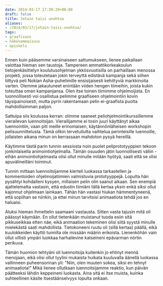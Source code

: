 ```yaml
---
date: 2014-03-17 17:39:29+00:00
draft: false
title: Jotain taisi unohtua
aliases:
- /2014/03/17/jotain-taisi-unohtua/
tags:
- graafisuus
- näkövammaisuus
- opiskelu
---
```


Ennen kuin pääsemme varsinaiseen sattumukseen, lienee paikallaan valottaa hieman sen taustoja. Tampereen ammattikorkeakoulun tietojenkäsittelyn koulutusohjelman ykkösvuotisilla on parhaillaan menossa projekti, jossa toteutetaan jokin terveyttä edistävä kampanja sekä siihen liittyvä peli Nokian Asha-puhelimille ensisijaisesti kehittyviä markkinoita varten. Olemme jakautuneet enintään viiden hengen tiimeihin, joista kukin toteuttaa oman kampanjansa. Olen itse toinen tiimimme ohjelmoijista. En luonnollisesti voi osallistua pelimme graafiseen ohjelmointiin kovin täysipainoisesti, mutta pyrin rakentamaan pelin ei-graafista puolta mahdollisimman paljon.<!--more-->

Sattuipa siis koulussa kerran: olimme saaneet peliohjelmointikurssillemme vierailevan luennoitsijan. Vierailijamme ei tosin juuri käyttänyt aikaa luennointiin, vaan piti meille erinomaisen, käytännönläheisen workshopin pelisuunnittelusta. Tämä olikin tervetullutta vaihtelua perinteisille luennoille, jollaisten aikana minun on kerrassaan mahdoton pysyä hereillä.

Käytimme tästä parin tunnin sessiosta noin puolet peliprototyyppien tekoon jonkinlaisella animointiohjelmalla. Tämän osuuden jätin luonnollisesti väliin - eihän animointiohjelmasta olisi ollut minulle mitään hyötyä, saati että se olisi apuvälineilläni toiminut.

Tunnin mittaan luennoitsijamme kierteli luokassa tarkastellen ja kommentoiden ohjelmoijatiimien valmistuvia prototyyppejä. Lopulta hän pysähtyi kohdalleni kysyen, millaisen pelin olin saanut aikaan. Sen enempiä ajattelematta vastasin, että edustin tiimiäni tällä kertaa yksin enkä siksi ollut kajonnut ohjelmaan lainkaan. Tähän hän vastasi hiukan hämmentyneenä, että sopiihan se niinkin, ja ettei minun tarvitsisi animaatiota tehdä jos en haluaisi.

Aluksi hieman ihmettelin saamaani vastausta. Sitten vasta tajusin mitä oli päässyt käymään. En ollut tietenkään muistanut tuoda esiin sitä pikkuseikkaa etten näe, eikä animaation tekeminen olisi siitä syystä minulle mielekästä saati mahdollista. Tietokoneeni ruutu oli (sillä kertaa) päällä, eikä kuulokkeiden käyttö tunnilla ole missään määrin erikoista. Lienenköhän vain ollut villisti ympäri luokkaa harhailevine katseineni epävarman nörtin perikuva.

Tämän huomion tehtyäni oli luennoitsija kuitenkin jo ehtinyt mennä menojaan, eikä olisi ollut  tyylini mukaista huikata kuuluvalla äänellä luokassa vallinneen puheensorinan yli: "Niin, olen muuten sokea, siksi en tehnyt animaatiota!" Mikä lienee ollutkaan luennoitsijamme reaktio, kun päivän päätteeksi lähdin keppeineni luokasta. Aina sitä ei itse muista, kuinka suhteellinen käsite itsestäänselvyys lopulta onkaan.
